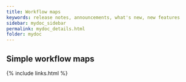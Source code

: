 ```yaml
---
title: Workflow maps
keywords: release notes, announcements, what's new, new features
sidebar: mydoc_sidebar
permalink: mydoc_details.html
folder: mydoc
---
```



## Simple workflow maps



{% include links.html %}

